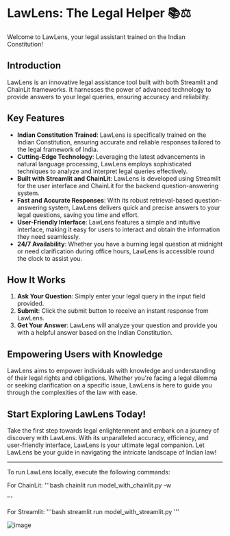 
# LawLens: The Legal Helper 📚⚖️

Welcome to LawLens, your legal assistant trained on the Indian Constitution!

## Introduction

LawLens is an innovative legal assistance tool built with both Streamlit and ChainLit frameworks. It harnesses the power of advanced technology to provide answers to your legal queries, ensuring accuracy and reliability. 

## Key Features

- **Indian Constitution Trained**: LawLens is specifically trained on the Indian Constitution, ensuring accurate and reliable responses tailored to the legal framework of India.
- **Cutting-Edge Technology**: Leveraging the latest advancements in natural language processing, LawLens employs sophisticated techniques to analyze and interpret legal queries effectively.
- **Built with Streamlit and ChainLit**: LawLens is developed using Streamlit for the user interface and ChainLit for the backend question-answering system.
- **Fast and Accurate Responses**: With its robust retrieval-based question-answering system, LawLens delivers quick and precise answers to your legal questions, saving you time and effort.
- **User-Friendly Interface**: LawLens features a simple and intuitive interface, making it easy for users to interact and obtain the information they need seamlessly.
- **24/7 Availability**: Whether you have a burning legal question at midnight or need clarification during office hours, LawLens is accessible round the clock to assist you.

## How It Works

1. **Ask Your Question**: Simply enter your legal query in the input field provided.
2. **Submit**: Click the submit button to receive an instant response from LawLens.
3. **Get Your Answer**: LawLens will analyze your question and provide you with a helpful answer based on the Indian Constitution.

## Empowering Users with Knowledge

LawLens aims to empower individuals with knowledge and understanding of their legal rights and obligations. Whether you're facing a legal dilemma or seeking clarification on a specific issue, LawLens is here to guide you through the complexities of the law with ease.

## Start Exploring LawLens Today!

Take the first step towards legal enlightenment and embark on a journey of discovery with LawLens. With its unparalleled accuracy, efficiency, and user-friendly interface, LawLens is your ultimate legal companion. Let LawLens be your guide in navigating the intricate landscape of Indian law!

---

To run LawLens locally, execute the following commands:

For ChainLit:
'''bash
chainlit run model_with_chainlit.py -w

'''


For Streamlit:
'''bash
streamlit run model_with_streamlit.py
'''


![image](https://github.com/A-dvika/LawLens/assets/115079077/68f5fec6-ca49-4a50-922e-5b8f412602bd)
